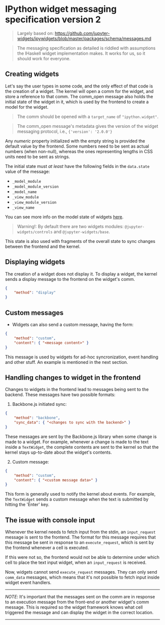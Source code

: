 # IPython widget messaging specification version 2

> Largely based on: https://github.com/jupyter-widgets/ipywidgets/blob/master/packages/schema/messages.md

> The messaging specification as detailed is riddled with assumptions the IHaskell widget
> implementation makes. It works for us, so it should work for everyone.

## Creating widgets

Let's say the user types in some code, and the only effect of that code is the creation of a widget.
The kernel will open a comm for the widget, and store a reference to that comm. The comm_open message
also holds the initial state of the widget in it, which is used by the frontend to create a model for
the widget.

> The comm should be opened with a `target_name` of `"ipython.widget"`.

> The comm_open message's metadata gives the version of the widget messaging protocol, i.e., `{'version': '2.0.0'}`

Any *numeric* property initialized with the empty string is provided the default value by the
frontend. Some numbers need to be sent as actual numbers (when non-null), whereas the ones representing
lengths in CSS units need to be sent as strings.

The initial state must *at least* have the following fields in the `data.state` value of the message:

  - `_model_module`
  - `_model_module_version`
  - `_model_name`
  - `_view_module`
  - `_view_module_version`
  - `_view_name`

You can see more info on the model state of widgets [here](https://github.com/jupyter-widgets/ipywidgets/blob/master/packages/schema/jupyterwidgetmodels.latest.md).

> Warning!: By default there are two widgets modules: `@jupyter-widgets/controls` and `@jupyter-widgets/base`.

This state is also used with fragments of the overall state to sync changes between the frontend and
the kernel.

## Displaying widgets

The creation of a widget does not display it. To display a widget, the kernel sends a display
message to the frontend on the widget's comm.

```json
{
    "method": "display"
}
```

## Custom messages

* Widgets can also send a custom message, having the form:

```json
{
    "method": "custom",
    "content": { "<message content>" }
}
```

This message is used by widgets for ad-hoc syncronization, event handling and other stuff. An example
is mentioned in the next section.

## Handling changes to widget in the frontend

Changes to widgets in the frontend lead to messages being sent to the backend. These messages have
two possible formats:

1. Backbone.js initiated sync:

  ```json
  {
      "method": "backbone",
      "sync_data": { "<changes to sync with the backend>" }
  }
  ```

  These messages are sent by the Backbone.js library when some change is made to a widget. For
  example, whenever a change is made to the text inside a `TextWidget`, the complete contents are sent
  to the kernel so that the kernel stays up-to-date about the widget's contents.

2. Custom message:

  ```json
  {
      "method": "custom",
      "content": { "<custom message data>" }
  }
  ```

  This form is generally used to notify the kernel about events. For example, the `TextWidget` sends a
  custom message when the text is submitted by hitting the 'Enter' key.

## The issue with console input

Whenever the kernel needs to fetch input from the stdin, an `input_request` message is sent to the
frontend. The format for this message requires that this message be sent in response to an
`execute_request`, which is sent by the frontend whenever a cell is executed.

If this were not so, the frontend would not be able to determine under which cell to place the text
input widget, when an `input_request` is received.

Now, widgets cannot send `execute_request` messages. They can only send `comm_data` messages, which
means that it's not possible to fetch input inside widget event handlers.

---

*NOTE*: It's important that the messages sent on the comm are in response to an execution message
 from the front-end or another widget's comm message. This is required so the widget framework knows
 what cell triggered the message and can display the widget in the correct location.

---
